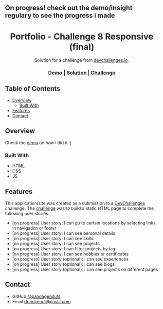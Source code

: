 <h2>On progress! check out the demo/insight regulary to see the progress i made</h2>

<h1 align="center">Portfolio - Challenge 8 Responsive (final)</h1>

<div align="center">
   Solution for a challenge from  <a href="https://devchallenges.io/challenges/5ZnOYsSXM24JWnCsNFlt" target="_blank">devchallenges.io</a>.
</div>

<div align="center">
  <h3>
    <a href="https://deft-palmier-697697.netlify.app/" target="_blank">
      Demo
    </a>
    <span> | </span>
    <a href="https://github.com/pandagenduts/challenge-8-responsive-devchallenges.io" target="_blank">
      Solution
    </a>
    <span> | </span>
    <a href="https://devchallenges.io/challenges/5ZnOYsSXM24JWnCsNFlt" target="_blank">
      Challenge
    </a>
  </h3>
</div>

<!-- TABLE OF CONTENTS -->

## Table of Contents

- [Overview](#overview)
  - [Built With](#built-with)
- [Features](#features)
- [Contact](#contact)

<!-- OVERVIEW -->

## Overview

Check the [demo](https://deft-palmier-697697.netlify.app/) on how i did it :)

### Built With

- HTML
- CSS
- JS

## Features

This application/site was created as a submission to a [DevChallenges](https://devchallenges.io/challenges) challenge. The [challenge](https://devchallenges.io/challenges/5ZnOYsSXM24JWnCsNFlt) was to build a static HTML page to complete the following user stories:

- [on progress] User story: I can go to certain locations by selecting links in navigation or footer
- [on progress] User story: I can see personal details
- [on progress] User story: I can see skills
- [on progress] User story: I can see projects
- [on progress] User story: I can filter projects by tag
- [on progress] User story: I can see hobbies or certificates
- [on progress] User story (optional): I can see experiences
- [on progress] User story (optional): I can see blogs
- [on progress] User story (optional): I can see projects on different pages

## Contact

- GitHub [@pandagenduts](https://github.com/pandagenduts)
- Email donnirendi@gmail.com

